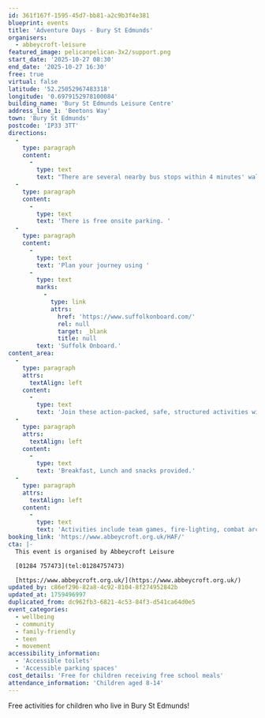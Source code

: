 ```yaml
---
id: 361f167f-1595-45d7-bb81-a2c9b3f4e381
blueprint: events
title: 'Adventure Days - Bury St Edmunds'
organisers:
  - abbeycroft-leisure
featured_image: pelicanpelican-3x2/support.png
start_date: '2025-10-27 08:30'
end_date: '2025-10-27 16:30'
free: true
virtual: false
latitude: '52.25052967483318'
longitude: '0.6979152978100084'
building_name: 'Bury St Edmunds Leisure Centre'
address_line_1: 'Beetons Way'
town: 'Bury St Edmunds'
postcode: 'IP33 3TT'
directions:
  -
    type: paragraph
    content:
      -
        type: text
        text: "There are several nearby bus stops within 4 minutes' walk."
  -
    type: paragraph
    content:
      -
        type: text
        text: 'There is free onsite parking. '
  -
    type: paragraph
    content:
      -
        type: text
        text: 'Plan your journey using '
      -
        type: text
        marks:
          -
            type: link
            attrs:
              href: 'https://www.suffolkonboard.com/'
              rel: null
              target: _blank
              title: null
        text: 'Suffolk Onboard.'
content_area:
  -
    type: paragraph
    attrs:
      textAlign: left
    content:
      -
        type: text
        text: 'Join these action-packed, safe, structured activities with fresh air in abundance, all under the careful eye of experienced outdoor instructors. '
  -
    type: paragraph
    attrs:
      textAlign: left
    content:
      -
        type: text
        text: 'Breakfast, Lunch and snacks provided.'
  -
    type: paragraph
    attrs:
      textAlign: left
    content:
      -
        type: text
        text: 'Activities include team games, fire-lighting, combat archery, archery, catapult building, swimming, geocaching and more. '
booking_link: 'https://www.abbeycroft.org.uk/HAF/'
cta: |-
  This event is organised by Abbeycroft Leisure

  [01284 757473](tel:01284757473)

  [https://www.abbeycroft.org.uk/](https://www.abbeycroft.org.uk/)
updated_by: c86ef296-82a8-4c92-8104-8f274952842b
updated_at: 1759496997
duplicated_from: dc962fb3-6821-4c53-84f3-d541ca64d0e5
event_categories:
  - wellbeing
  - community
  - family-friendly
  - teen
  - movement
accessibility_information:
  - 'Accessible toilets'
  - 'Accessible parking spaces'
cost_details: 'Free for children receiving free school meals'
attendance_information: 'Children aged 8-14'
---
```

Free activities for children who live in Bury St Edmunds!